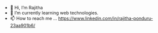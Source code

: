 - 👋 Hi, I’m Rajitha
- 🌱 I’m currently learning web technologies.
- 📫 How to reach me ...
  https://www.linkedin.com/in/rajitha-ponduru-23aa901b6/
<!---
Rajitha-19/Rajitha-19 is a ✨ special ✨ repository because its `README.md` (this file) appears on your GitHub profile.
You can click the Preview link to take a look at your changes.
--->
